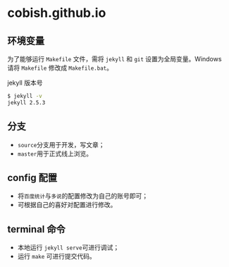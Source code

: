 # cobish.github.io

## 环境变量

为了能够运行 ``Makefile`` 文件，需将 ``jekyll`` 和 ``git`` 设置为全局变量。Windows 请将 ``Makefile`` 修改成 ``Makefile.bat``。

jekyll 版本号

``` bash
$ jekyll -v
jekyll 2.5.3
```

## 分支

- ``source``分支用于开发，写文章；
- ``master``用于正式线上浏览。

## config 配置

- 将``百度统计``与``多说``的配置修改为自己的账号即可；
- 可根据自己的喜好对配置进行修改。

## terminal 命令

- 本地运行 ``jekyll serve``可进行调试；
- 运行 ``make`` 可进行提交代码。
